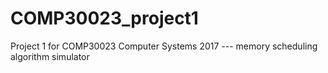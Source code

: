 # COMP30023_project1
Project 1 for COMP30023 Computer Systems 2017 --- memory scheduling algorithm simulator
